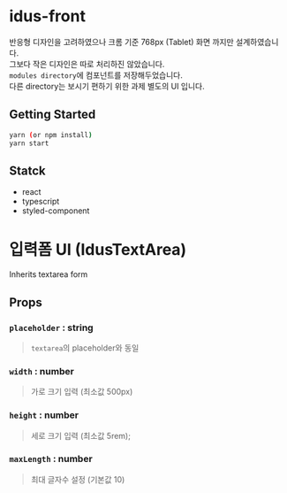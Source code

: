 # idus-front

반응형 디자인을 고려하였으나 크롬 기준 768px (Tablet) 화면 까지만 설계하였습니다.
\
그보다 작은 디자인은 따로 처리하진 않았습니다.\
`modules directory`에 컴포넌트를 저장해두었습니다.\
다른 directory는 보시기 편하기 위한 과제 별도의 UI 입니다.

## Getting Started

```sh
yarn (or npm install)
yarn start
```

## Statck

- react
- typescript
- styled-component

# 입력폼 UI (IdusTextArea)

Inherits textarea form

## Props

### `placeholder` : string

> `textarea`의 placeholder와 동일

### `width` : number

> 가로 크기 입력 (최소값 500px)

### `height` : number

> 세로 크기 입력 (최소값 5rem);

### `maxLength` : number

> 최대 글자수 설정 (기본값 10)
